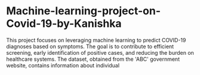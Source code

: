 # Machine-learning-project-on-Covid-19-by-Kanishka
This project focuses on leveraging machine learning to predict COVID-19 diagnoses based on symptoms. The goal is to contribute to efficient screening, early identification of positive cases, and reducing the burden on healthcare systems. The dataset, obtained from the 'ABC' government website, contains information about individual
